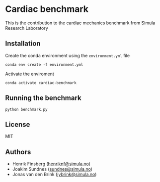 # Cardiac benchmark

This is the contribution to the cardiac mechanics benchmark from Simula Research Laboratory

## Installation

Create the conda environment using the `environment.yml` file
```
conda env create -f environment.yml
```
Activate the enviroment
```
conda activate cardiac-benchmark
```

## Running the benchmark

```
python benchmark.py
```

## License

MIT

## Authors

- Henrik Finsberg (henriknf@simula.no)
- Joakim Sundnes (sundnes@simula.no)
- Jonas van den Brink (jvbrink@simula.no)
